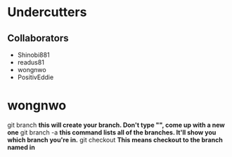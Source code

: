 # Undercutters

## Collaborators
- Shinobi881
- readus81
- wongnwo
- PositivEddie

# wongnwo
git branch <BranchName> **this will create your branch.  Don't type "<BranchName>", come up with a new one**
git branch -a  **this command lists all of the branches.  It'll show you which branch you're in.**
git checkout <BranchName> **This means checkout to the branch named in <BranchName>**
